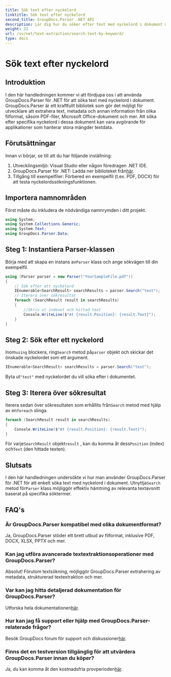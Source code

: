 ```yaml
---
title: Sök text efter nyckelord
linktitle: Sök text efter nyckelord
second_title: GroupDocs.Parser .NET API
description: Lär dig hur du söker efter text med nyckelord i dokument med GroupDocs.Parser för .NET. Extrahera effektivt relevant innehåll med lätthet.
weight: 21
url: /sv/net/text-extraction/search-text-by-keyword/
type: docs
---
```

# Sök text efter nyckelord

## Introduktion
I den här handledningen kommer vi att fördjupa oss i att använda GroupDocs.Parser för .NET för att söka text med nyckelord i dokument. GroupDocs.Parser är ett kraftfullt bibliotek som gör det möjligt för utvecklare att extrahera text, metadata och annan information från olika filformat, såsom PDF-filer, Microsoft Office-dokument och mer. Att söka efter specifika nyckelord i dessa dokument kan vara avgörande för applikationer som hanterar stora mängder textdata.
## Förutsättningar
Innan vi börjar, se till att du har följande inställning:
1. Utvecklingsmiljö: Visual Studio eller någon föredragen .NET IDE.
2.  GroupDocs.Parser för .NET: Ladda ner biblioteket från[här](https://releases.groupdocs.com/parser/net/).
3. Tillgång till exempelfiler: Förbered en exempelfil (t.ex. PDF, DOCX) för att testa nyckelordssökningsfunktionen.

## Importera namnområden
Först måste du inkludera de nödvändiga namnrymden i ditt projekt.
```csharp
using System;
using System.Collections.Generic;
using System.Text;
using GroupDocs.Parser.Data;
```
## Steg 1: Instantiera Parser-klassen
 Börja med att skapa en instans av`Parser` klass och ange sökvägen till din exempelfil.
```csharp
using (Parser parser = new Parser("YourSampleFile.pdf"))
{
    // Sök efter ett nyckelord
    IEnumerable<SearchResult> searchResults = parser.Search("test");
    // Iterera över sökresultat
    foreach (SearchResult result in searchResults)
    {
        //Skriv ut indexet och hittad text
        Console.WriteLine($"At {result.Position}: {result.Text}");
    }
}
```
## Steg 2: Sök efter ett nyckelord
 Inom`using` blockera, ring`Search` metod på`parser` objekt och skickar det önskade nyckelordet som ett argument.
```csharp
IEnumerable<SearchResult> searchResults = parser.Search("test");
```
 Byta ut`"test"` med nyckelordet du vill söka efter i dokumentet.
## Steg 3: Iterera över sökresultat
 Iterera sedan över sökresultaten som erhållits från`Search` metod med hjälp av en`foreach` slinga.
```csharp
foreach (SearchResult result in searchResults)
{
    Console.WriteLine($"At {result.Position}: {result.Text}");
}
```
 För varje`SearchResult` objekt`result` , kan du komma åt dess`Position` (index) och`Text` (den hittade texten).

## Slutsats
 I den här handledningen undersökte vi hur man använder GroupDocs.Parser för .NET för att enkelt söka text med nyckelord i dokument. Utnyttja`Search` metod för`Parser` klass möjliggör effektiv hämtning av relevanta textavsnitt baserat på specifika söktermer.

## FAQ's
### Är GroupDocs.Parser kompatibel med olika dokumentformat?
Ja, GroupDocs.Parser stöder ett brett utbud av filformat, inklusive PDF, DOCX, XLSX, PPTX och mer.
### Kan jag utföra avancerade textextraktionsoperationer med GroupDocs.Parser?
Absolut! Förutom textsökning, möjliggör GroupDocs.Parser extrahering av metadata, strukturerad textextraktion och mer.
### Var kan jag hitta detaljerad dokumentation för GroupDocs.Parser?
Utforska hela dokumentationen[här](https://tutorials.groupdocs.com/parser/net/).
### Hur kan jag få support eller hjälp med GroupDocs.Parser-relaterade frågor?
 Besök GroupDocs forum för support och diskussioner[här](https://forum.groupdocs.com/c/parser/17).
### Finns det en testversion tillgänglig för att utvärdera GroupDocs.Parser innan du köper?
 Ja, du kan komma åt den kostnadsfria provperioden[här](https://releases.groupdocs.com/).